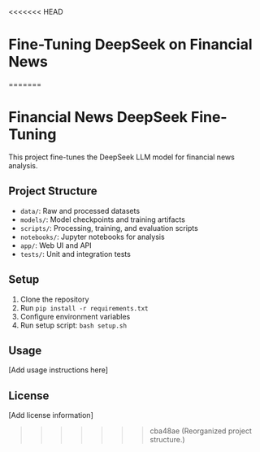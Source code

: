 <<<<<<< HEAD
# Fine-Tuning DeepSeek on Financial News
=======
# Financial News DeepSeek Fine-Tuning

This project fine-tunes the DeepSeek LLM model for financial news analysis.

## Project Structure

- `data/`: Raw and processed datasets
- `models/`: Model checkpoints and training artifacts
- `scripts/`: Processing, training, and evaluation scripts
- `notebooks/`: Jupyter notebooks for analysis
- `app/`: Web UI and API
- `tests/`: Unit and integration tests

## Setup

1. Clone the repository
2. Run `pip install -r requirements.txt`
3. Configure environment variables
4. Run setup script: `bash setup.sh`

## Usage

[Add usage instructions here]

## License

[Add license information]
>>>>>>> cba48ae (Reorganized project structure.)
